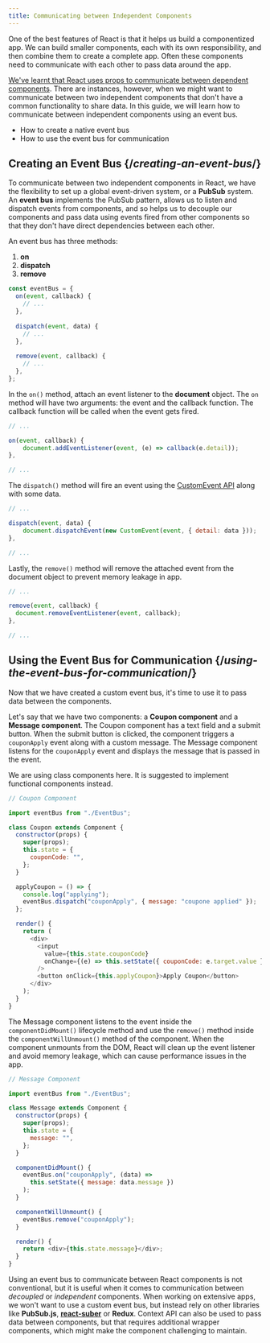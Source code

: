 ```yaml
---
title: Communicating between Independent Components
---
```


<Intro>

One of the best features of React is that it helps us build a componentized app. We can build smaller components, each with its own responsibility, and then combine them to create a complete app. Often these components need to communicate with each other to pass data around the app.

[We've learnt that React uses props to communicate between dependent components](/learn/passing-props-to-a-component). There are instances, however, when we might want to communicate between two independent components that don't have a common functionality to share data. In this guide, we will learn how to communicate between independent components using an event bus.

</Intro>

<YouWillLearn>

* How to create a native event bus
* How to use the event bus for communication

</YouWillLearn>

## Creating an Event Bus {/*creating-an-event-bus*/}

To communicate between two independent components in React, we have the flexibility to set up a global event-driven system, or a **PubSub** system. An **event bus** implements the PubSub pattern, allows us to listen and dispatch events from components, and so helps us to decouple our components and pass data using events fired from other components so that they don't have direct dependencies between each other.

An event bus has three methods:

1. **on**
2. **dispatch**
3. **remove**

```js
const eventBus = {
  on(event, callback) {
    // ...
  },
  
  dispatch(event, data) {
    // ...
  },
  
  remove(event, callback) {
    // ...
  },
};
```

In the `on()` method, attach an event listener to the **document** object. The `on` method will have two arguments: the event and the callback function. The callback function will be called when the event gets fired.

```js
// ...

on(event, callback) {
    document.addEventListener(event, (e) => callback(e.detail));
},

// ...
```

The `dispatch()` method will fire an event using the
[CustomEvent API](https://developer.mozilla.org/en-US/docs/Web/API/CustomEvent) along with some data.

```js
// ...

dispatch(event, data) {
    document.dispatchEvent(new CustomEvent(event, { detail: data }));
},

// ...
```

Lastly, the `remove()` method will remove the attached event from the document object to prevent memory leakage in app.

```js
// ...

remove(event, callback) {
  document.removeEventListener(event, callback);
},

// ...
```

## Using the Event Bus for Communication {/*using-the-event-bus-for-communication*/}

Now that we have created a custom event bus, it's time to use it to pass data between the components.

Let's say that we have two components: a **Coupon component** and a **Message component**. The Coupon component has a text field and a submit button. When the submit button is clicked, the component triggers a `couponApply` event along with a custom message. The Message component listens for the `couponApply` event and displays the message that is passed in the event.

<Pitfall>

We are using class components here. It is suggested to implement functional components instead.

</Pitfall>

```js
// Coupon Component

import eventBus from "./EventBus";

class Coupon extends Component {
  constructor(props) {
    super(props);
    this.state = {
      couponCode: "",
    };
  }

  applyCoupon = () => {
    console.log("applying");
    eventBus.dispatch("couponApply", { message: "coupone applied" });
  };

  render() {
    return (
      <div>
        <input
          value={this.state.couponCode}
          onChange={(e) => this.setState({ couponCode: e.target.value })}
        />
        <button onClick={this.applyCoupon}>Apply Coupon</button>
      </div>
    );
  }
}
```

The Message component listens to the event inside the `componentDidMount()` lifecycle method and use the `remove()` method inside the `componentWillUnmount()` method of the component. When the component unmounts from the DOM, React will clean up the event listener and avoid memory leakage, which can cause performance issues in the app.

```js
// Message Component

import eventBus from "./EventBus";

class Message extends Component {
  constructor(props) {
    super(props);
    this.state = {
      message: "",
    };
  }

  componentDidMount() {
    eventBus.on("couponApply", (data) =>
      this.setState({ message: data.message })
    );
  }

  componentWillUnmount() {
    eventBus.remove("couponApply");
  }

  render() {
    return <div>{this.state.message}</div>;
  }
}
```

<Recap>

Using an event bus to communicate between React components is not conventional, but it is useful when it comes to communication between _decoupled_ or _independent_ components. When working on extensive apps, we won't want to use a custom event bus, but instead rely on other libraries like **PubSub.js**, **[react-suber](https://www.npmjs.com/package/react-suber)** or **Redux**. Context API can also be used to pass data between components, but that requires additional wrapper components, which might make the component challenging to maintain.

</Recap>
